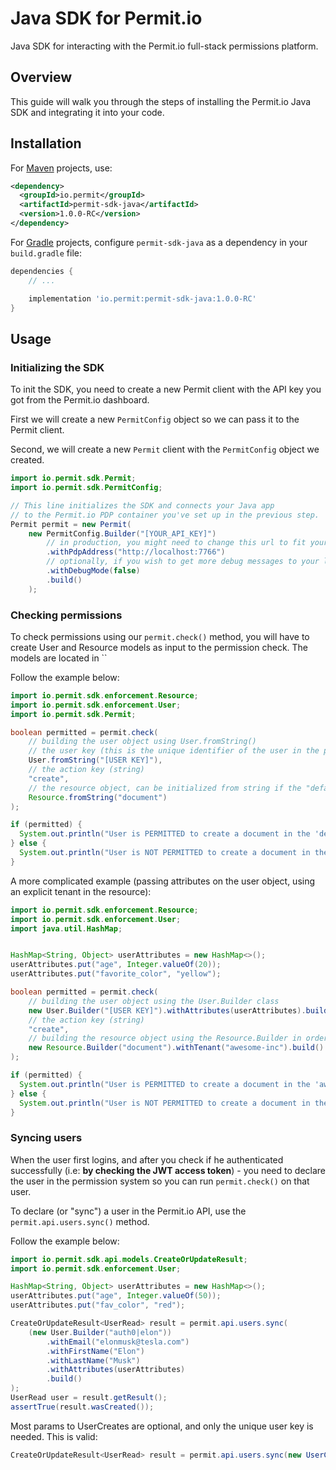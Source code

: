 # Java SDK for Permit.io

Java SDK for interacting with the Permit.io full-stack permissions platform.

## Overview

This guide will walk you through the steps of installing the Permit.io Java SDK and integrating it into your code.

## Installation

For [Maven](https://maven.apache.org/) projects, use:
```xml
<dependency>
  <groupId>io.permit</groupId>
  <artifactId>permit-sdk-java</artifactId>
  <version>1.0.0-RC</version>
</dependency>
```

For [Gradle](https://gradle.org/) projects, configure `permit-sdk-java` as a dependency in your `build.gradle` file:
```groovy
dependencies {
    // ...

    implementation 'io.permit:permit-sdk-java:1.0.0-RC'
}
```

## Usage

### Initializing the SDK
To init the SDK, you need to create a new Permit client with the API key you got from the Permit.io dashboard.

First we will create a new `PermitConfig` object so we can pass it to the Permit client.

Second, we will create a new `Permit` client with the `PermitConfig` object we created.

```java
import io.permit.sdk.Permit;
import io.permit.sdk.PermitConfig;

// This line initializes the SDK and connects your Java app
// to the Permit.io PDP container you've set up in the previous step.
Permit permit = new Permit(
    new PermitConfig.Builder("[YOUR_API_KEY]")
        // in production, you might need to change this url to fit your deployment
        .withPdpAddress("http://localhost:7766")
        // optionally, if you wish to get more debug messages to your log, set this to true
        .withDebugMode(false)
        .build()
    );
```

### Checking permissions
To check permissions using our `permit.check()` method, you will have to create User and Resource models as input to the permission check.
The models are located in ``

Follow the example below:

```java
import io.permit.sdk.enforcement.Resource;
import io.permit.sdk.enforcement.User;
import io.permit.sdk.Permit;

boolean permitted = permit.check(
    // building the user object using User.fromString()
    // the user key (this is the unique identifier of the user in the permission system).
    User.fromString("[USER KEY]"),
    // the action key (string)
    "create",
    // the resource object, can be initialized from string if the "default" tenant is used.
    Resource.fromString("document")
);

if (permitted) {
  System.out.println("User is PERMITTED to create a document in the 'default' tenant");
} else {
  System.out.println("User is NOT PERMITTED to create a document in the 'default' tenant");
}
```

A more complicated example (passing attributes on the user object, using an explicit tenant in the resource):
```java
import io.permit.sdk.enforcement.Resource;
import io.permit.sdk.enforcement.User;
import java.util.HashMap;


HashMap<String, Object> userAttributes = new HashMap<>();
userAttributes.put("age", Integer.valueOf(20));
userAttributes.put("favorite_color", "yellow");

boolean permitted = permit.check(
    // building the user object using the User.Builder class
    new User.Builder("[USER KEY]").withAttributes(userAttributes).build(),
    // the action key (string)
    "create",
    // building the resource object using the Resource.Builder in order to pass an explicit tenant key: "awesome-inc"
    new Resource.Builder("document").withTenant("awesome-inc").build()
);

if (permitted) {
  System.out.println("User is PERMITTED to create a document in the 'awesome-inc' tenant");
} else {
  System.out.println("User is NOT PERMITTED to create a document in the 'awesome-inc' tenant");
}
```

### Syncing users
When the user first logins, and after you check if he authenticated successfully (i.e: **by checking the JWT access token**) -
you need to declare the user in the permission system so you can run `permit.check()` on that user.

To declare (or "sync") a user in the Permit.io API, use the `permit.api.users.sync()` method.

Follow the example below:
```java
import io.permit.sdk.api.models.CreateOrUpdateResult;
import io.permit.sdk.enforcement.User;

HashMap<String, Object> userAttributes = new HashMap<>();
userAttributes.put("age", Integer.valueOf(50));
userAttributes.put("fav_color", "red");

CreateOrUpdateResult<UserRead> result = permit.api.users.sync(
    (new User.Builder("auth0|elon"))
        .withEmail("elonmusk@tesla.com")
        .withFirstName("Elon")
        .withLastName("Musk")
        .withAttributes(userAttributes)
        .build()
);
UserRead user = result.getResult();
assertTrue(result.wasCreated());
```

Most params to UserCreates are optional, and only the unique user key is needed. This is valid:

```java
CreateOrUpdateResult<UserRead> result = permit.api.users.sync(new UserCreate("[USER KEY]"));
```